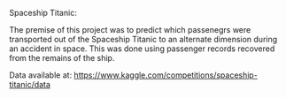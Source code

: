 Spaceship Titanic:

The premise of this project was to predict which passenegrs were transported out of the Spaceship Titanic to an alternate dimension during an accident in space. This was done using passenger records recovered from the remains of the ship.

Data available at: https://www.kaggle.com/competitions/spaceship-titanic/data
